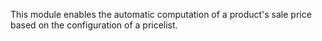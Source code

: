 This module enables the automatic computation of a product's sale price
based on the configuration of a pricelist.

